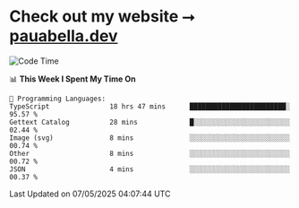 # Check out my website ⭢ [pauabella.dev](https://pauabella.dev)

<!--START_SECTION:waka-->
![Code Time](http://img.shields.io/badge/Code%20Time-4%2C397%20hrs%2010%20mins-blue)

📊 **This Week I Spent My Time On** 

```text
💬 Programming Languages: 
TypeScript               18 hrs 47 mins      ████████████████████████░   95.57 % 
Gettext Catalog          28 mins             █░░░░░░░░░░░░░░░░░░░░░░░░   02.44 % 
Image (svg)              8 mins              ░░░░░░░░░░░░░░░░░░░░░░░░░   00.74 % 
Other                    8 mins              ░░░░░░░░░░░░░░░░░░░░░░░░░   00.72 % 
JSON                     4 mins              ░░░░░░░░░░░░░░░░░░░░░░░░░   00.37 % 
```


 Last Updated on 07/05/2025 04:07:44 UTC
<!--END_SECTION:waka-->
